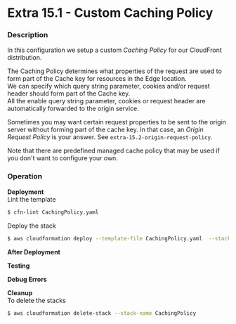 # Extra 15.1 - Custom Caching Policy

### Description

In this configuration we setup a custom _Caching Policy_ for our CloudFront distribution.  

The Caching Policy determines what properties of the request are used to form part of the Cache key for resources in the Edge location.   
We can specify which query string parameter, cookies and/or request header should form part of the Cache key.  
All the enable query string parameter, cookies or request header are automatically forwarded to the origin service.   

Sometimes you may want certain request properties to be sent to the origin server without forming part of the cache key. In that case, an _Origin Request Policy_ is your answer. See `extra-15.2-origin-request-policy`.

Note that there are predefined managed cache policy that may be used if you don't want to configure your own.

### Operation

**Deployment**  
Lint the template

```bash
$ cfn-lint CachingPolicy.yaml
```

Deploy the stack

```bash
$ aws cloudformation deploy --template-file CachingPolicy.yaml  --stack-name CachingPolicy --capabilities CAPABILITY_NAMED_IAM
```

**After Deployment**  


**Testing**

**Debug Errors**

**Cleanup**  
To delete the stacks

```bash
$ aws cloudformation delete-stack --stack-name CachingPolicy
```
